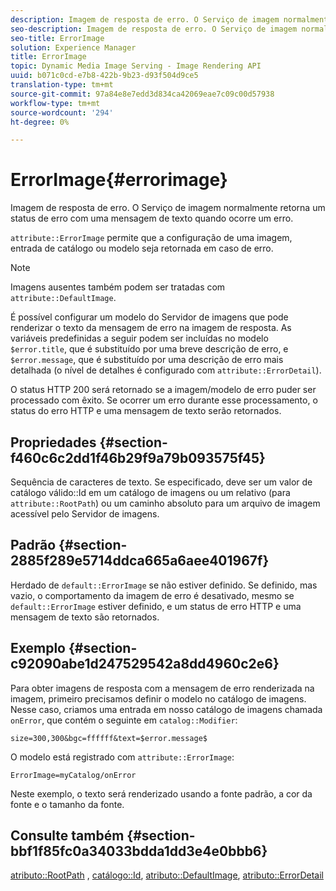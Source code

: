 ```yaml
---
description: Imagem de resposta de erro. O Serviço de imagem normalmente retorna um status de erro com uma mensagem de texto quando ocorre um erro.
seo-description: Imagem de resposta de erro. O Serviço de imagem normalmente retorna um status de erro com uma mensagem de texto quando ocorre um erro.
seo-title: ErrorImage
solution: Experience Manager
title: ErrorImage
topic: Dynamic Media Image Serving - Image Rendering API
uuid: b071c0cd-e7b8-422b-9b23-d93f504d9ce5
translation-type: tm+mt
source-git-commit: 97a84e8e7edd3d834ca42069eae7c09c00d57938
workflow-type: tm+mt
source-wordcount: '294'
ht-degree: 0%

---
```



# ErrorImage{#errorimage}

Imagem de resposta de erro. O Serviço de imagem normalmente retorna um status de erro com uma mensagem de texto quando ocorre um erro.

`attribute::ErrorImage` permite que a configuração de uma imagem, entrada de catálogo ou modelo seja retornada em caso de erro.

>[!NOTE]
>
>Imagens ausentes também podem ser tratadas com `attribute::DefaultImage`.

É possível configurar um modelo do Servidor de imagens que pode renderizar o texto da mensagem de erro na imagem de resposta. As variáveis predefinidas a seguir podem ser incluídas no modelo `$error.title`, que é substituído por uma breve descrição de erro, e `$error.message`, que é substituído por uma descrição de erro mais detalhada (o nível de detalhes é configurado com `attribute::ErrorDetail`).

O status HTTP 200 será retornado se a imagem/modelo de erro puder ser processado com êxito. Se ocorrer um erro durante esse processamento, o status do erro HTTP e uma mensagem de texto serão retornados.

## Propriedades {#section-f460c6c2dd1f46b29f9a79b093575f45}

Sequência de caracteres de texto. Se especificado, deve ser um valor de catálogo válido::Id em um catálogo de imagens ou um relativo (para `attribute::RootPath`) ou um caminho absoluto para um arquivo de imagem acessível pelo Servidor de imagens.

## Padrão {#section-2885f289e5714ddca665a6aee401967f}

Herdado de `default::ErrorImage` se não estiver definido. Se definido, mas vazio, o comportamento da imagem de erro é desativado, mesmo se `default::ErrorImage` estiver definido, e um status de erro HTTP e uma mensagem de texto são retornados.

## Exemplo {#section-c92090abe1d247529542a8dd4960c2e6}

Para obter imagens de resposta com a mensagem de erro renderizada na imagem, primeiro precisamos definir o modelo no catálogo de imagens. Nesse caso, criamos uma entrada em nosso catálogo de imagens chamada `onError`, que contém o seguinte em `catalog::Modifier`:

`size=300,300&bgc=ffffff&text=$error.message$`

O modelo está registrado com `attribute::ErrorImage`:

`ErrorImage=myCatalog/onError`

Neste exemplo, o texto será renderizado usando a fonte padrão, a cor da fonte e o tamanho da fonte.

## Consulte também {#section-bbf1f85fc0a34033bdda1dd3e4e0bbb6}

[atributo::RootPath](../../../../../is-api/image-catalog/image-serving-api-ref/c-image-catalog-reference/c-attributes-reference/r-rootpath.md#reference-17d57e5967be403b8408fa7214017494) ,  [catálogo::Id](/help/aem-is-ir-api/is-api/image-catalog/image-serving-api-ref/c-image-catalog-reference/c-image-svg-data-reference/c-image-data-reference/r-id-cat.md),  [atributo::DefaultImage](../../../../../is-api/image-catalog/image-serving-api-ref/c-image-catalog-reference/c-attributes-reference/r-is-cat-defaultimage.md#reference-8e9900e129f54ed68462a3c2fc3bc433),  [atributo::ErrorDetail](../../../../../is-api/image-catalog/image-serving-api-ref/c-image-catalog-reference/c-attributes-reference/r-errordetail.md#reference-4987c8cddcba4c88960170e49cafc561)
